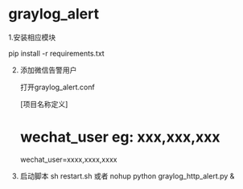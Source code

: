 # graylog_alert
1.安装相应模块

  pip install -r requirements.txt

2. 添加微信告警用户

   打开graylog_alert.conf


   [项目名称定义]
   # wechat_user eg:  xxx,xxx,xxx
   wechat_user=xxxx,xxxx,xxxx

3. 启动脚本
   sh restart.sh 或者 nohup python graylog_http_alert.py &
